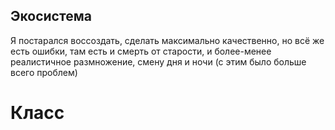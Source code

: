 ## Экосистема 
Я постарался воссоздать, сделать максимально качественно, 
но всё же есть ошибки, 
там есть и смерть от старости, 
и более-менее реалистичное размножение, 
смену дня и ночи (с этим было больше всего проблем)

# Класс
